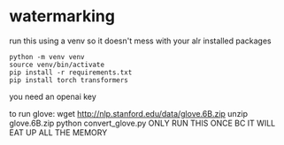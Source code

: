 # watermarking
run this using a  venv so it doesn't mess with your alr installed packages
```
python -m venv venv
source venv/bin/activate
pip install -r requirements.txt
pip install torch transformers
```
you need an openai key 

to run glove:
wget http://nlp.stanford.edu/data/glove.6B.zip
unzip glove.6B.zip
python convert_glove.py  ONLY RUN THIS ONCE BC IT WILL EAT UP ALL THE MEMORY
